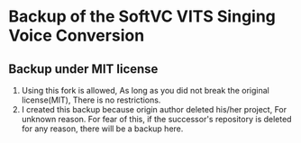 # Backup of the SoftVC VITS Singing Voice Conversion

## Backup under MIT license
1. Using this fork is allowed, As long as you did not break the original license(MIT), There is no restrictions.
2. I created this backup because origin author deleted his/her project, For unknown reason. For fear of this, if the successor's repository is deleted for any reason, there will be a backup here.

